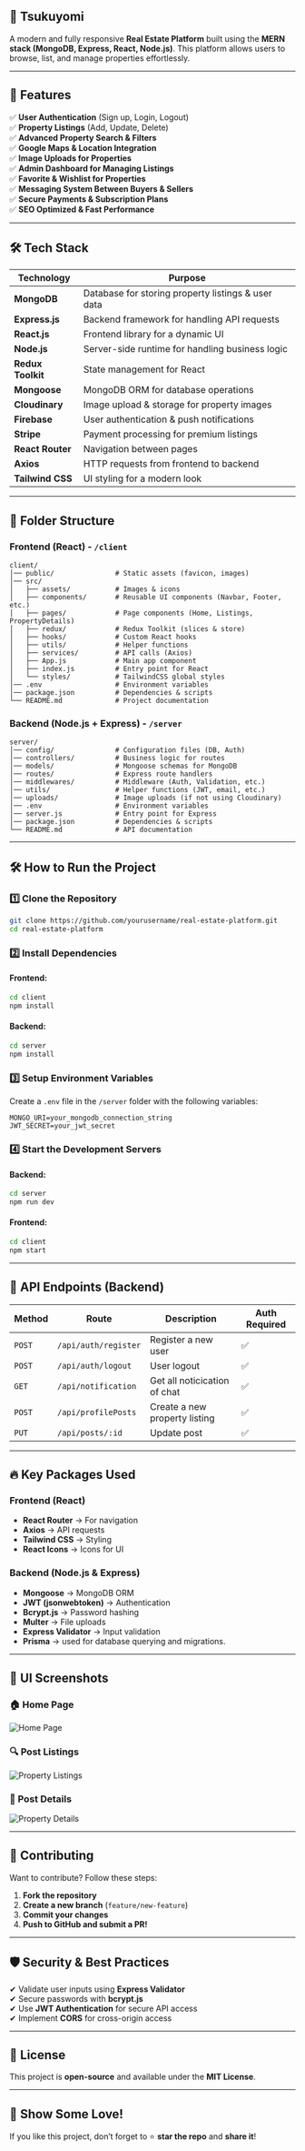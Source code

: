 ## 🏡 Tsukuyomi


A modern and fully responsive **Real Estate Platform** built using the **MERN stack (MongoDB, Express, React, Node.js)**. This platform allows users to browse, list, and manage properties effortlessly.

---

## 🚀 Features

✅ **User Authentication** (Sign up, Login, Logout)  
✅ **Property Listings** (Add, Update, Delete)  
✅ **Advanced Property Search & Filters**  
✅ **Google Maps & Location Integration**  
✅ **Image Uploads for Properties**  
✅ **Admin Dashboard for Managing Listings**  
✅ **Favorite & Wishlist for Properties**  
✅ **Messaging System Between Buyers & Sellers**  
✅ **Secure Payments & Subscription Plans**  
✅ **SEO Optimized & Fast Performance**  

---

## 🛠 Tech Stack

| **Technology**  | **Purpose**  |
|---------------|------------------|
| **MongoDB** | Database for storing property listings & user data |
| **Express.js** | Backend framework for handling API requests |
| **React.js** | Frontend library for a dynamic UI |
| **Node.js** | Server-side runtime for handling business logic |
| **Redux Toolkit** | State management for React |
| **Mongoose** | MongoDB ORM for database operations |
| **Cloudinary** | Image upload & storage for property images |
| **Firebase** | User authentication & push notifications |
| **Stripe** | Payment processing for premium listings |
| **React Router** | Navigation between pages |
| **Axios** | HTTP requests from frontend to backend |
| **Tailwind CSS** | UI styling for a modern look |

---

## 📂 Folder Structure

### **Frontend (React) - `/client`**
```
client/
│── public/               # Static assets (favicon, images)
│── src/
│   ├── assets/           # Images & icons
│   ├── components/       # Reusable UI components (Navbar, Footer, etc.)
│   ├── pages/            # Page components (Home, Listings, PropertyDetails)
│   ├── redux/            # Redux Toolkit (slices & store)
│   ├── hooks/            # Custom React hooks
│   ├── utils/            # Helper functions
│   ├── services/         # API calls (Axios)
│   ├── App.js            # Main app component
│   ├── index.js          # Entry point for React
│   └── styles/           # TailwindCSS global styles
│── .env                  # Environment variables
│── package.json          # Dependencies & scripts
└── README.md             # Project documentation
```

### **Backend (Node.js + Express) - `/server`**
```
server/
│── config/               # Configuration files (DB, Auth)
│── controllers/          # Business logic for routes
│── models/               # Mongoose schemas for MongoDB
│── routes/               # Express route handlers
│── middlewares/          # Middleware (Auth, Validation, etc.)
│── utils/                # Helper functions (JWT, email, etc.)
│── uploads/              # Image uploads (if not using Cloudinary)
│── .env                  # Environment variables
│── server.js             # Entry point for Express
│── package.json          # Dependencies & scripts
└── README.md             # API documentation
```

---

## 🛠 How to Run the Project

### **1️⃣ Clone the Repository**
```sh
git clone https://github.com/yourusername/real-estate-platform.git
cd real-estate-platform
```

### **2️⃣ Install Dependencies**
#### Frontend:
```sh
cd client
npm install
```
#### Backend:
```sh
cd server
npm install
```

### **3️⃣ Setup Environment Variables**
Create a `.env` file in the `/server` folder with the following variables:
```
MONGO_URI=your_mongodb_connection_string
JWT_SECRET=your_jwt_secret
```

### **4️⃣ Start the Development Servers**
#### Backend:
```sh
cd server
npm run dev
```
#### Frontend:
```sh
cd client
npm start
```

---

## 📌 API Endpoints (Backend)

| Method | Route                   | Description                     | Auth Required |
|--------|--------------------------|---------------------------------|--------------|
| `POST` | `/api/auth/register`     | Register a new user              | ✅ |
| `POST` | `/api/auth/logout`       | User logout                      | ✅ |
| `GET`  | `/api/notification`      | Get all noticication of chat     | ✅ |
| `POST` | `/api/profilePosts`      | Create a new property listing    | ✅ |
| `PUT`  | `/api/posts/:id`         | Update post                      | ✅ |

---

## 🔥 Key Packages Used

### **Frontend (React)**
- **React Router** → For navigation
- **Axios** → API requests
- **Tailwind CSS** → Styling
- **React Icons** → Icons for UI

### **Backend (Node.js & Express)**
- **Mongoose** → MongoDB ORM
- **JWT (jsonwebtoken)** → Authentication
- **Bcrypt.js** → Password hashing
- **Multer** → File uploads
- **Express Validator** → Input validation
- **Prisma** → used for database querying and migrations.

---

## 🎨 UI Screenshots

### **🏠 Home Page**
![Home Page](https://via.placeholder.com/800x400?text=Home+Page)

### **🔍 Post Listings**
![Property Listings](https://via.placeholder.com/800x400?text=Property+Listings)

### **📜 Post Details**
![Property Details](https://via.placeholder.com/800x400?text=Property+Details)


---

## 📢 Contributing
Want to contribute? Follow these steps:
1. **Fork the repository**  
2. **Create a new branch** (`feature/new-feature`)  
3. **Commit your changes**  
4. **Push to GitHub and submit a PR!**  

---

## 🛡 Security & Best Practices

✔ Validate user inputs using **Express Validator**  
✔ Secure passwords with **bcrypt.js**  
✔ Use **JWT Authentication** for secure API access  
✔ Implement **CORS** for cross-origin access  

---

## 📄 License
This project is **open-source** and available under the **MIT License**.

---

## 🌟 Show Some Love!  
If you like this project, don’t forget to ⭐️ **star the repo** and **share it**!
